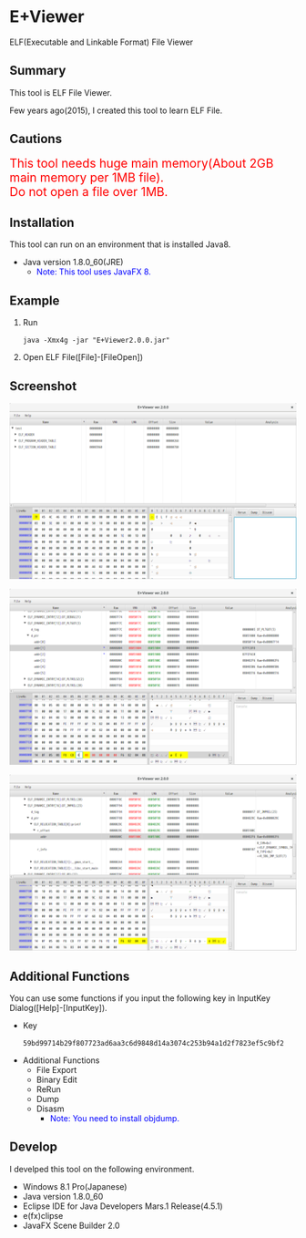 # E+Viewer

ELF(Executable and Linkable Format) File Viewer


## Summary

This tool is ELF File Viewer.

Few years ago(2015), I created this tool to learn ELF File.


## Cautions

<font style="color:red;font-size:150%">
This tool needs huge main memory(About 2GB main memory per 1MB file).<br>
Do not open a file over 1MB.<br>
</font>


## Installation

This tool can run on an environment that is installed Java8.

- Java version 1.8.0_60(JRE)
    - <font style="color:blue">Note: This tool uses JavaFX 8.</font>


## Example
1. Run
    ```
    java -Xmx4g -jar "E+Viewer2.0.0.jar"
    ```
1. Open ELF File([File]-[FileOpen])


## Screenshot

![001.png](./image/001.png)

![002.png](./image/002.png)

![003.png](./image/003.png)


## Additional Functions

You can use some functions if you input the following key in InputKey Dialog([Help]-[InputKey]).

- Key
    ```
    59bd99714b29f807723ad6aa3c6d9848d14a3074c253b94a1d2f7823ef5c9bf2
    ```
- Additional Functions
    - File Export
    - Binary Edit
    - ReRun
    - Dump
    - Disasm
        - <font style="color:blue">Note: You need to install objdump.</font>


## Develop

I develped this tool on the following environment.

- Windows 8.1 Pro(Japanese)
- Java version 1.8.0_60
- Eclipse IDE for Java Developers Mars.1 Release(4.5.1)
- e(fx)clipse
- JavaFX Scene Builder 2.0
